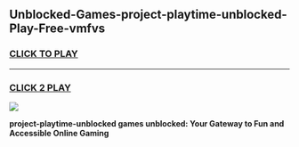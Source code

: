
## Unblocked-Games-project-playtime-unblocked-Play-Free-vmfvs
<h3>
<a href="https://premium76.site?title=project-playtime-unblocked&ref=23A">CLICK TO PLAY</a></h3>
<hr>

<h3>
<a href="https://premium76.site?title=project-playtime-unblocked&ref=23A">CLICK 2 PLAY</a>
  
</h3>

<a href="https://premium76.site?title=project-playtime-unblocked&ref=23A"><img src="https://clearcache.store/games.png"></a>


**project-playtime-unblocked games unblocked: Your Gateway to Fun and Accessible Online Gaming**
